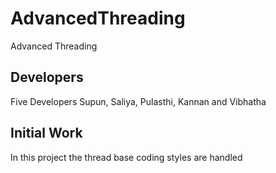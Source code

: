 # AdvancedThreading
Advanced Threading

## Developers
Five Developers Supun, Saliya, Pulasthi, Kannan and Vibhatha

## Initial Work

In this project the thread base coding styles are handled
